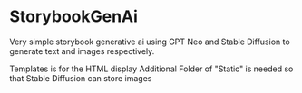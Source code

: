 # StorybookGenAi
Very simple storybook generative ai using GPT Neo and Stable Diffusion to generate text and images respectively. 

Templates is for the HTML display
Additional Folder of "Static" is needed so that Stable Diffusion can store images
